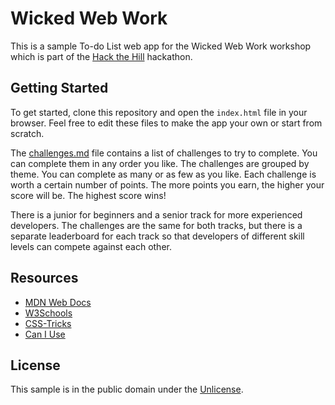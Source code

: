 # Wicked Web Work

This is a sample To-do List web app for the Wicked Web Work workshop which is part of the [Hack the Hill](https://hackthehill.com) hackathon.

## Getting Started

To get started, clone this repository and open the `index.html` file in your browser. Feel free to edit these files to make the app your own or start from scratch.

The [challenges.md](challenges.md) file contains a list of challenges to try to complete. You can complete them in any order you like. The challenges are grouped by theme. You can complete as many or as few as you like. Each challenge is worth a certain number of points. The more points you earn, the higher your score will be. The highest score wins!

There is a junior for beginners and a senior track for more experienced developers. The challenges are the same for both tracks, but there is a separate leaderboard for each track so that developers of different skill levels can compete against each other.

## Resources

- [MDN Web Docs](https://developer.mozilla.org/en-US/)
- [W3Schools](https://www.w3schools.com/)
- [CSS-Tricks](https://css-tricks.com/)
- [Can I Use](https://caniuse.com/)

## License

This sample is in the public domain under the [Unlicense](https://unlicense.org/).
